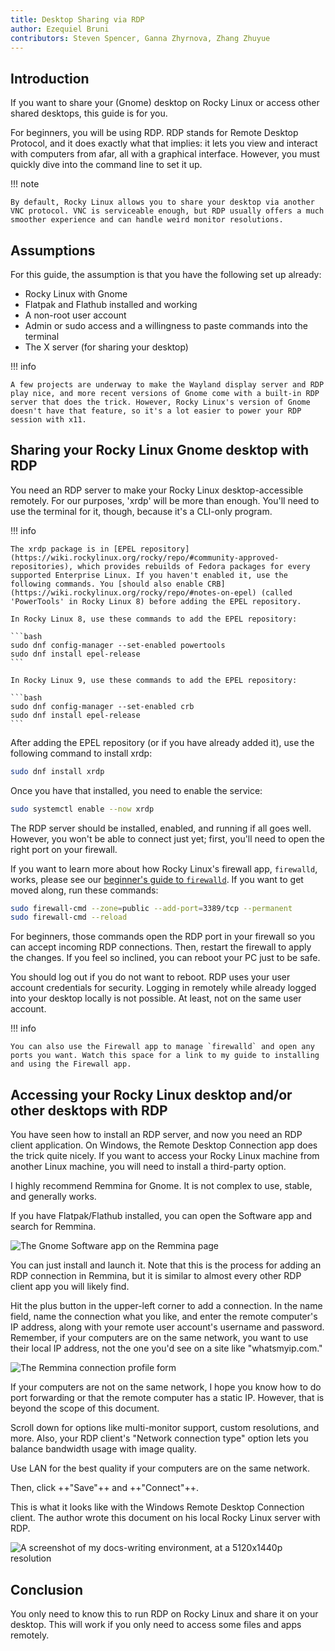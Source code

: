 ```yaml
---
title: Desktop Sharing via RDP
author: Ezequiel Bruni
contributors: Steven Spencer, Ganna Zhyrnova, Zhang Zhuyue
---
```


## Introduction

If you want to share your (Gnome) desktop on Rocky Linux or access other shared desktops, this guide is for you.

For beginners, you will be using RDP. RDP stands for Remote Desktop Protocol, and it does exactly what that implies: it lets you view and interact with computers from afar, all with a graphical interface. However, you must quickly dive into the command line to set it up.

!!! note

    By default, Rocky Linux allows you to share your desktop via another VNC protocol. VNC is serviceable enough, but RDP usually offers a much smoother experience and can handle weird monitor resolutions.

## Assumptions

For this guide, the assumption is that you have the following set up already:

* Rocky Linux with Gnome
* Flatpak and Flathub installed and working
* A non-root user account
* Admin or sudo access and a willingness to paste commands into the terminal
* The X server (for sharing your desktop)

!!! info

    A few projects are underway to make the Wayland display server and RDP play nice, and more recent versions of Gnome come with a built-in RDP server that does the trick. However, Rocky Linux's version of Gnome doesn't have that feature, so it's a lot easier to power your RDP session with x11.

## Sharing your Rocky Linux Gnome desktop with RDP

You need an RDP server to make your Rocky Linux desktop-accessible remotely. For our purposes, 'xrdp' will be more than enough. You'll need to use the terminal for it, though, because it's a CLI-only program.

!!! info

    The xrdp package is in [EPEL repository](https://wiki.rockylinux.org/rocky/repo/#community-approved-repositories), which provides rebuilds of Fedora packages for every supported Enterprise Linux. If you haven't enabled it, use the following commands. You [should also enable CRB](https://wiki.rockylinux.org/rocky/repo/#notes-on-epel) (called 'PowerTools' in Rocky Linux 8) before adding the EPEL repository.

    In Rocky Linux 8, use these commands to add the EPEL repository:

    ```bash
    sudo dnf config-manager --set-enabled powertools
    sudo dnf install epel-release
    ```

    In Rocky Linux 9, use these commands to add the EPEL repository:

    ```bash
    sudo dnf config-manager --set-enabled crb
    sudo dnf install epel-release
    ```

After adding the EPEL repository (or if you have already added it), use the following command to install xrdp:

```bash
sudo dnf install xrdp
```

Once you have that installed, you need to enable the service:

```bash
sudo systemctl enable --now xrdp
```

The RDP server should be installed, enabled, and running if all goes well. However, you won't be able to connect just yet; first, you'll need to open the right port on your firewall.

If you want to learn more about how Rocky Linux's firewall app, `firewalld`, works, please see our [beginner's guide to `firewalld`](../../guides/security/firewalld-beginners.md). If you want to get moved along, run these commands:

```bash
sudo firewall-cmd --zone=public --add-port=3389/tcp --permanent
sudo firewall-cmd --reload
```

For beginners, those commands open the RDP port in your firewall so you can accept incoming RDP connections. Then, restart the firewall to apply the changes. If you feel so inclined, you can reboot your PC just to be safe.

You should log out if you do not want to reboot. RDP uses your user account credentials for security. Logging in remotely while already logged into your desktop locally is not possible. At least, not on the same user account.

!!! info

    You can also use the Firewall app to manage `firewalld` and open any ports you want. Watch this space for a link to my guide to installing and using the Firewall app.

## Accessing your Rocky Linux desktop and/or other desktops with RDP

You have seen how to install an RDP server, and now you need an RDP client application. On Windows, the Remote Desktop Connection app does the trick quite nicely. If you want to access your Rocky Linux machine from another Linux machine, you will need to install a third-party option.

I highly recommend Remmina for Gnome. It is not complex to use, stable, and generally works.

If you have Flatpak/Flathub installed, you can open the Software app and search for Remmina.

![The Gnome Software app on the Remmina page](images/rdp_images/01-remmina.png)

You can just install and launch it. Note that this is the process for adding an RDP connection in Remmina, but it is similar to almost every other RDP client app you will likely find.

Hit the plus button in the upper-left corner to add a connection. In the name field, name the connection what you like, and enter the remote computer's IP address, along with your remote user account's username and password. Remember, if your computers are on the same network, you want to use their local IP address, not the one you'd see on a site like "whatsmyip.com."

![The Remmina connection profile form](images/rdp_images/02-remmina-config.png)

If your computers are not on the same network, I hope you know how to do port forwarding or that the remote computer has a static IP. However, that is beyond the scope of this document.

Scroll down for options like multi-monitor support, custom resolutions, and more. Also, your RDP client's "Network connection type" option lets you balance bandwidth usage with image quality.

Use LAN for the best quality if your computers are on the same network.

Then, click ++"Save"++ and ++"Connect"++.

This is what it looks like with the Windows Remote Desktop Connection client. The author wrote this document on his local Rocky Linux server with RDP.

![A screenshot of my docs-writing environment, at a 5120x1440p resolution](images/rdp_images/03-rdp-connection.jpg)

## Conclusion

You only need to know this to run RDP on Rocky Linux and share it on your desktop. This will work if you only need to access some files and apps remotely.
